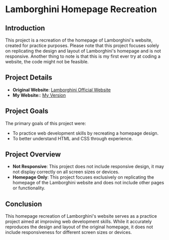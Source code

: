 # Lamborghini Homepage Recreation

## Introduction
This project is a recreation of the homepage of Lamborghini's website, created for practice purposes. Please note that this project focuses solely on replicating the design and layout of Lamborghini's homepage and is not responsive. Another thing to note is that this is my first ever try at coding a website, the code might not be feasible.

## Project Details
- **Original Website**: [Lamborghini Official Website](https://www.lamborghini.com/)
- **My Website:**: [My Version](https://vlk34.github.io/Lamborghini/) 

## Project Goals
The primary goals of this project were:
- To practice web development skills by recreating a homepage design.
- To better understand HTML and CSS through experience.

## Project Overview
- **Not Responsive**: This project does not include responsive design, it may not display correctly on all screen sizes or devices.
- **Homepage Only**: This project focuses exclusively on replicating the homepage of the Lamborghini website and does not include other pages or functionality.

## Conclusion
This homepage recreation of Lamborghini's website serves as a practice project aimed at improving web development skills. While it accurately reproduces the design and layout of the original homepage, it does not include responsiveness for different screen sizes or devices.

